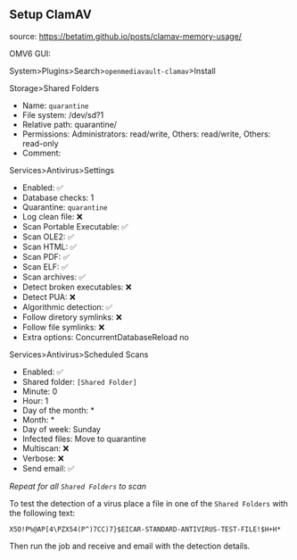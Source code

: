 ## Setup ClamAV

source: https://betatim.github.io/posts/clamav-memory-usage/  

OMV6 GUI:  

System>Plugins>Search>```openmediavault-clamav```>Install 

Storage>Shared Folders
* Name: ``quarantine``
* File system: /dev/sd?1
* Relative path: quarantine/
* Permissions: Administrators: read/write, Others: read/write, Others: read-only
* Comment:

Services>Antivirus>Settings
* Enabled: :white_check_mark:
* Database checks: 1
* Quarantine: ``quarantine``
* Log clean file: :x:
* Scan Portable Executable: :white_check_mark:
* Scan OLE2: :white_check_mark:
* Scan HTML: :white_check_mark:
* Scan PDF: :white_check_mark:
* Scan ELF: :white_check_mark:
* Scan archives: :white_check_mark:
* Detect broken executables: :x:
* Detect PUA: :x:
* Algorithmic detection: :white_check_mark:
* Follow diretory symlinks: :x:
* Follow file symlinks: :x:
* Extra options: ConcurrentDatabaseReload no

Services>Antivirus>Scheduled Scans
* Enabled: :white_check_mark:
* Shared folder: ``[Shared Folder]``
* Minute: 0
* Hour: 1
* Day of the month: *
* Month: *
* Day of week: Sunday
* Infected files: Move to quarantine
* Multiscan: :x:
* Verbose: :x:
* Send email: :white_check_mark:

_Repeat for all `Shared Folders` to scan_  

To test the detection of a virus place a file in one of the ``Shared Folders`` with the following text:
```
X5O!P%@AP[4\PZX54(P^)7CC)7}$EICAR-STANDARD-ANTIVIRUS-TEST-FILE!$H+H*
```
Then run the job and receive and email with the detection details.
